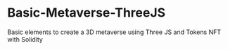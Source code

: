 # Basic-Metaverse-ThreeJS
Basic elements to create a 3D metaverse using Three JS and Tokens NFT with Solidity
